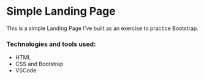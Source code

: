 # Simple Landing Page

This is a simple Landing Page I've built as an exercise to practice Bootstrap.

### Technologies and tools used:

- HTML
- CSS and Bootstrap
- VSCode


